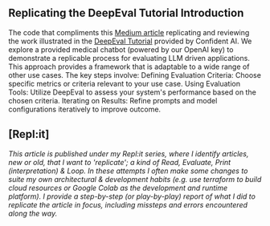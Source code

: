 ## Replicating the DeepEval Tutorial Introduction 
The code that compliments this [Medium article]() replicating and reviewing the work illustrated in the [DeepEval Tutorial](https://docs.confident-ai.com/docs/tutorial-introduction) provided by Confident AI. We explore a provided medical chatbot (powered by our OpenAI key) to demonstrate a replicable process for evaluating LLM driven applications.
This approach provides a framework that is adaptable to a wide range of other use cases. The key steps involve:
Defining Evaluation Criteria: Choose specific metrics or criteria relevant to your use case.
Using Evaluation Tools: Utilize DeepEval to assess your system's performance based on the chosen criteria.
Iterating on Results: Refine prompts and model configurations iteratively to improve outcome.

## [Repl:it]

*This article is published under my Repl:it series, where I identify articles, new or old, that I want to 'replicate'; a kind of Read, Evaluate, Print (interpretation) & Loop. In these attempts I often make some changes to suite my own architectural & development habits (e.g. use terraform to build cloud resources or Google Colab as the development and runtime platform). I provide a step-by-step (or play-by-play) report of what I did to replicate the article in focus, including missteps and errors encountered along the way.*
